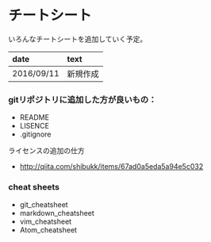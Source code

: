 # チートシート

いろんなチートシートを追加していく予定。

|date|text|
|:--|:--|
|2016/09/11| 新規作成|

### gitリポジトリに追加した方が良いもの：
- README
- LISENCE
- .gitignore

ライセンスの追加の仕方
- http://qiita.com/shibukk/items/67ad0a5eda5a94e5c032

### cheat sheets
- git\_cheatsheet
- markdown\_cheatsheet
- vim\_cheatsheet
- Atom\_cheatsheet
